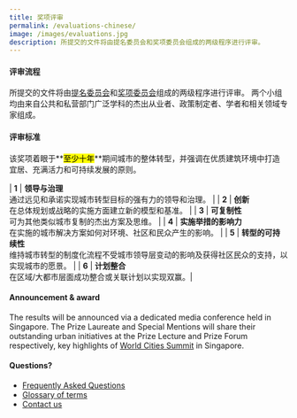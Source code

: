 ```yaml
---
title: 奖项评审
permalink: /evaluations-chinese/
image: /images/evaluations.jpg
description: 所提交的文件将由提名委员会和奖项委员会组成的两级程序进行评审。
---
```


#### **评审流程**

所提交的文件将由[提名委员会](/nominating-committee/)和[奖项委员会](/prize-council/)组成的两级程序进行评审。 两个小组均由来自公共和私营部门广泛学科的杰出从业者、政策制定者、学者和相关领域专家组成。

#### **评审标准**

该奖项着眼于**<mark>至少十年</mark>**期间城市的整体转型，并强调在优质建筑环境中打造宜居、充满活力和可持续发展的原则。

| **1** | **领导与治理** <br> 通过远见和承诺实现城市转型目标的强有力的领导和治理。 |
| **2** | **创新** <br> 在总体规划或战略的实施方面建立新的模型和基准。 |
| **3** | **可复制性** <br> 可为其他类似城市复制的杰出方案及思维。 |
| **4** | **实施举措的影响力** <br> 在实施的城市解决方案如何对环境、社区和民众产生的影响。 |
| **5** | **转型的可持续性** <br> 维持城市转型的制度化流程不受城市领导层变动的影响及获得社区民众的支持，以实现城市的愿景。 |
| **6** | **计划整合** <br> 在区域/大都市层面成功整合或关联计划以实现双赢。|

#### **Announcement & award**

The results will be announced via a dedicated media conference held in Singapore. The Prize Laureate and Special Mentions will share their outstanding urban initiatives at the Prize Lecture and Prize Forum respectively, key highlights of [World Cities Summit](https://www.worldcitiessummit.com.sg) in Singapore.

#### **Questions?**

- [Frequently Asked Questions](/faq/)
- [Glossary of terms](/glossary/)
- [Contact us](/feedback/)

